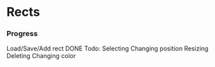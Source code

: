 # Rects
### Progress
Load/Save/Add rect DONE
Todo: 
Selecting
Changing position
Resizing
Deleting
Changing color
